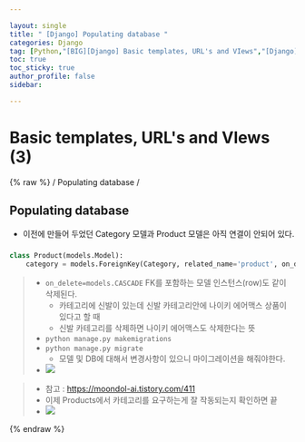 ```yaml
---

layout: single
title: " [Django] Populating database "
categories: Django
tag: [Python,"[BIG][Django] Basic templates, URL's and VIews","[Django] Populating database"]
toc: true
toc_sticky: true
author_profile: false
sidebar:

---
```

# Basic templates, URL's and VIews (3)
{% raw %}
/ Populating database /

## Populating database
- 이전에 만들어 두었던 Category 모델과 Product 모델은 아직 연결이 안되어 있다.
### 
```python
class Product(models.Model):
    category = models.ForeignKey(Category, related_name='product', on_delete=models.CASCADE, null=True)
```
>- `on_delete=models.CASCADE`  FK를 포함하는 모델 인스턴스(row)도 같이 삭제된다.
>	- 카테고리에 신발이 있는데 신발 카테고리안에 나이키 에어맥스 상품이 있다고 할 때
>	- 신발 카테고리를 삭제하면 나이키 에어맥스도 삭제한다는 뜻
>- `python manage.py makemigrations`
>- `python manage.py migrate`
>	- 모델 및 DB에 대해서 변경사항이 있으니 마이그레이션을 해줘야한다.
>- ![](https://i.imgur.com/mNqICbT.png)

>- 참고 : https://moondol-ai.tistory.com/411
>- 이제 Products에서 카테고리를 요구하는게 잘 작동되는지 확인하면 끝
>- ![](https://i.imgur.com/RW2wQjg.png)





{% endraw %}